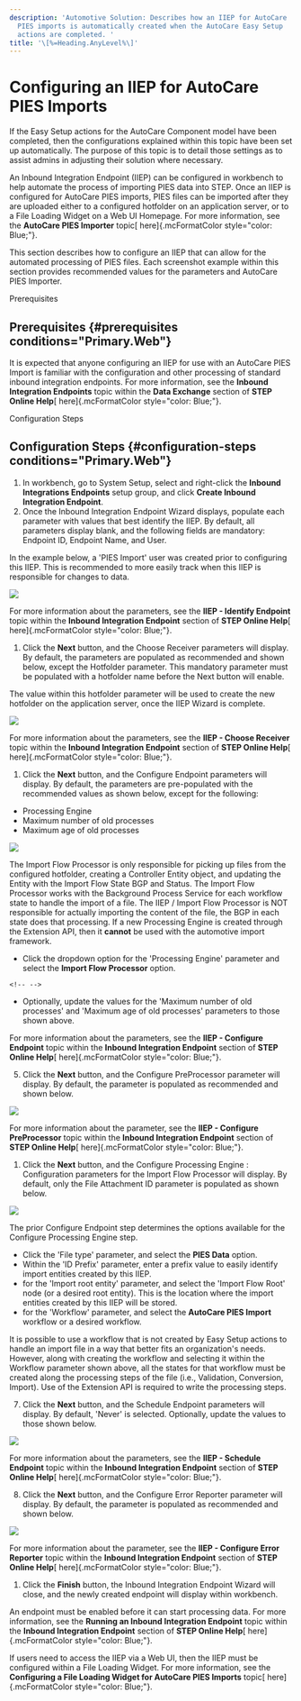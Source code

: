 ```yaml
---
description: 'Automotive Solution: Describes how an IIEP for AutoCare
  PIES imports is automatically created when the AutoCare Easy Setup
  actions are completed. '
title: '\[%=Heading.AnyLevel%\]'
---
```


Configuring an IIEP for AutoCare PIES Imports
=============================================

If the Easy Setup actions for the AutoCare Component model have been
completed, then the configurations explained within this topic have been
set up automatically. The purpose of this topic is to detail those
settings as to assist admins in adjusting their solution where
necessary.

An Inbound Integration Endpoint (IIEP) can be configured in workbench to
help automate the process of importing PIES data into STEP. Once an IIEP
is configured for AutoCare PIES imports, PIES files can be imported
after they are uploaded either to a configured hotfolder on an
application server, or to a File Loading Widget on a Web UI Homepage.
For more information, see the **AutoCare PIES Importer** topic[
here]{.mcFormatColor style="color: Blue;"}.

This section describes how to configure an IIEP that can allow for the
automated processing of PIES files. Each screenshot example within this
section provides recommended values for the parameters and AutoCare PIES
Importer.

Prerequisites

Prerequisites {#prerequisites conditions="Primary.Web"}
-------------

It is expected that anyone configuring an IIEP for use with an AutoCare
PIES Import is familiar with the configuration and other processing of
standard inbound integration endpoints. For more information, see the
**Inbound Integration Endpoints** topic within the **Data Exchange**
section of **STEP Online Help**[ here]{.mcFormatColor
style="color: Blue;"}.

Configuration Steps

Configuration Steps {#configuration-steps conditions="Primary.Web"}
-------------------

1.  In workbench, go to System Setup, select and right-click the
    **Inbound Integrations Endpoints** setup group, and click **Create
    Inbound Integration Endpoint**.
2.  Once the Inbound Integration Endpoint Wizard displays, populate each
    parameter with values that best identify the IIEP. By default, all
    parameters display blank, and the following fields are mandatory:
    Endpoint ID, Endpoint Name, and User.

In the example below, a \'PIES Import\' user was created prior to
configuring this IIEP. This is recommended to more easily track when
this IIEP is responsible for changes to data.

![](../../../../Resources/Images/Importers/Standard_AC/17.png)

For more information about the parameters, see the **IIEP - Identify
Endpoint** topic within the **Inbound Integration Endpoint** section of
**STEP Online Help**[ here]{.mcFormatColor style="color: Blue;"}.

1.  Click the **Next** button, and the Choose Receiver parameters will
    display. By default, the parameters are populated as recommended and
    shown below, except the Hotfolder parameter. This mandatory
    parameter must be populated with a hotfolder name before the Next
    button will enable.

The value within this hotfolder parameter will be used to create the new
hotfolder on the application server, once the IIEP Wizard is complete.

![](../../../../Resources/Images/Importers/Standard_AC/18.png)

For more information about the parameters, see the **IIEP - Choose
Receiver** topic within the **Inbound Integration Endpoint** section of
**STEP Online Help**[ here]{.mcFormatColor style="color: Blue;"}.

1.  Click the **Next** button, and the Configure Endpoint parameters
    will display. By default, the parameters are pre-populated with the
    recommended values as shown below, except for the following:

-   Processing Engine
-   Maximum number of old processes
-   Maximum age of old processes

![](../../../../Resources/Images/Importers/Standard_AC/19.png)

The Import Flow Processor is only responsible for picking up files from
the configured hotfolder, creating a Controller Entity object, and
updating the Entity with the Import Flow State BGP and Status. The
Import Flow Processor works with the Background Process Service for each
workflow state to handle the import of a file. The IIEP / Import Flow
Processor is NOT responsible for actually importing the content of the
file, the BGP in each state does that processing. If a new Processing
Engine is created through the Extension API, then it **cannot** be used
with the automotive import framework.

-   Click the dropdown option for the \'Processing Engine\' parameter
    and select the **Import Flow Processor** option.

```{=html}
<!-- -->
```
-   Optionally, update the values for the \'Maximum number of old
    processes\' and \'Maximum age of old processes\' parameters to those
    shown above.

For more information about the parameters, see the **IIEP - Configure
Endpoint** topic within the **Inbound Integration Endpoint** section of
**STEP Online Help**[ here]{.mcFormatColor style="color: Blue;"}.

5.  Click the **Next** button, and the Configure PreProcessor parameter
    will display. By default, the parameter is populated as recommended
    and shown below.

![](../../../../Resources/Images/Importers/Standard_TD/Supplier/c4.jpg)

For more information about the parameter, see the **IIEP - Configure
PreProcessor** topic within the **Inbound Integration Endpoint** section
of **STEP Online Help**[ here]{.mcFormatColor style="color: Blue;"}.

1.  Click the **Next** button, and the Configure Processing Engine :
    Configuration parameters for the Import Flow Processor will display.
    By default, only the File Attachment ID parameter is populated as
    shown below.

![](../../../../Resources/Images/Importers/Standard_AC/20.png)

The prior Configure Endpoint step determines the options available for
the Configure Processing Engine step.

-   Click the \'File type\' parameter, and select the **PIES Data**
    option.
-   Within the \'ID Prefix\' parameter, enter a prefix value to easily
    identify import entities created by this IIEP.
-   for the \'Import root entity\' parameter, and select the \'Import
    Flow Root\' node (or a desired root entity). This is the location
    where the import entities created by this IIEP will be stored.
-   for the \'Workflow\' parameter, and select the **AutoCare PIES
    Import** workflow or a desired workflow.

It is possible to use a workflow that is not created by Easy Setup
actions to handle an import file in a way that better fits an
organization\'s needs. However, along with creating the workflow and
selecting it within the Workflow parameter shown above, all the states
for that workflow must be created along the processing steps of the file
(i.e., Validation, Conversion, Import). Use of the Extension API is
required to write the processing steps.

7.  Click the **Next** button, and the Schedule Endpoint parameters will
    display. By default, \'Never\' is selected. Optionally, update the
    values to those shown below.

![](../../../../Resources/Images/Importers/Standard_TD/Supplier/c6.jpg)

For more information about the parameters, see the **IIEP - Schedule
Endpoint** topic within the **Inbound Integration Endpoint** section of
**STEP Online Help**[ here]{.mcFormatColor style="color: Blue;"}.

8.  Click the **Next** button, and the Configure Error Reporter
    parameter will display. By default, the parameter is populated as
    recommended and shown below.

![](../../../../Resources/Images/Importers/Standard_TD/Supplier/c7.jpg)

For more information about the parameter, see the **IIEP - Configure
Error Reporter** topic within the **Inbound Integration Endpoint**
section of **STEP Online Help**[ here]{.mcFormatColor
style="color: Blue;"}.

1.  Click the **Finish** button, the Inbound Integration Endpoint Wizard
    will close, and the newly created endpoint will display within
    workbench.

An endpoint must be enabled before it can start processing data. For
more information, see the **Running an Inbound Integration Endpoint**
topic within the **Inbound Integration Endpoint** section of **STEP
Online Help**[ here]{.mcFormatColor style="color: Blue;"}.

If users need to access the IIEP via a Web UI, then the IIEP must be
configured within a File Loading Widget. For more information, see the
**Configuring a File Loading Widget for AutoCare PIES Imports** topic[
here]{.mcFormatColor style="color: Blue;"}.
